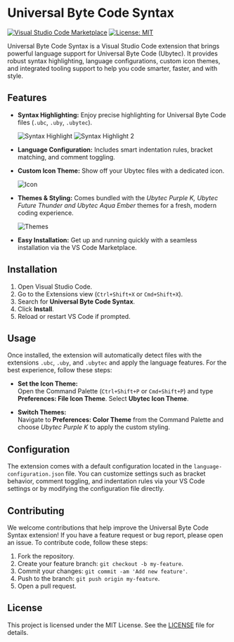 # Universal Byte Code Syntax

[![Visual Studio Code Marketplace](https://img.shields.io/vscode-marketplace/v/universal-byte-code.vscode-ubytec.svg)](https://marketplace.visualstudio.com/items?itemName=universal-byte-code.vscode-ubytec)
[![License: MIT](https://img.shields.io/badge/License-MIT-blue.svg)](LICENSE)

Universal Byte Code Syntax is a Visual Studio Code extension that brings powerful language support for Universal Byte Code (Ubytec). It provides robust syntax highlighting, language configurations, custom icon themes, and integrated tooling support to help you code smarter, faster, and with style.

## Features

- **Syntax Highlighting:** Enjoy precise highlighting for Universal Byte Code files (`.ubc`, `.uby`, `.ubytec`).
  
  ![Syntax Highlight](https://github.com/user-attachments/assets/1a7c0b00-0dea-476c-a6e9-67dec3549846) ![Syntax Highlight 2](https://github.com/user-attachments/assets/d9e26258-b8f2-402e-a498-e82a0871990a)
  
- **Language Configuration:** Includes smart indentation rules, bracket matching, and comment toggling.
- **Custom Icon Theme:** Show off your Ubytec files with a dedicated icon.

  ![Icon](https://github.com/user-attachments/assets/488ba1e1-ded2-4b60-9c84-b8c8e9a4297d)
  
- **Themes & Styling:** Comes bundled with the _Ubytec Purple K, Ubytec Future Thunder and Ubytec Aqua Ember_ themes for a fresh, modern coding experience.
  
  ![Themes](https://github.com/user-attachments/assets/a10f132c-f723-4400-ba82-0251cc6657f4)
  
- **Easy Installation:** Get up and running quickly with a seamless installation via the VS Code Marketplace.

## Installation

1. Open Visual Studio Code.
2. Go to the Extensions view (`Ctrl+Shift+X` or `Cmd+Shift+X`).
3. Search for **Universal Byte Code Syntax**.
4. Click **Install**.
5. Reload or restart VS Code if prompted.

## Usage

Once installed, the extension will automatically detect files with the extensions `.ubc`, `.uby`, and `.ubytec` and apply the language features. For the best experience, follow these steps:

- **Set the Icon Theme:**  
  Open the Command Palette (`Ctrl+Shift+P` or `Cmd+Shift+P`) and type **Preferences: File Icon Theme**. Select **Ubytec Icon Theme**.

- **Switch Themes:**  
  Navigate to **Preferences: Color Theme** from the Command Palette and choose _Ubytec Purple K_ to apply the custom styling.

## Configuration

The extension comes with a default configuration located in the `language-configuration.json` file. You can customize settings such as bracket behavior, comment toggling, and indentation rules via your VS Code settings or by modifying the configuration file directly.

## Contributing

We welcome contributions that help improve the Universal Byte Code Syntax extension! If you have a feature request or bug report, please open an issue. To contribute code, follow these steps:

1. Fork the repository.
2. Create your feature branch: `git checkout -b my-feature`.
3. Commit your changes: `git commit -am 'Add new feature'`.
4. Push to the branch: `git push origin my-feature`.
5. Open a pull request.

## License

This project is licensed under the MIT License. See the [LICENSE](LICENSE) file for details.
